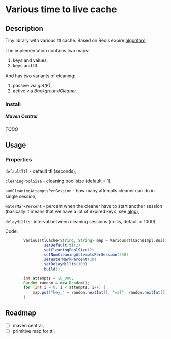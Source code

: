 # Various time to live cache

## Description

Tiny library with various ttl cache. Based on Redis expire [algorithm](https://redis.io/commands/expire).

The implementation contains two maps: 
1) keys and values,
2) keys and ttl.

And has two variants of cleaning:
1) passive via _get(K)_,
2) active via _BackgroundCleaner_.

### Install

##### Maven Central

_TODO_

## Usage
### Properties

 `defaultTtl` - default ttl (seconds), 
 
 `cleaningPoolSize` - cleaning pool size (default = 1),
 
 `numCleaningAttemptsPerSession` - how many attempts cleaner can do in single session,
 
 `waterMarkPercent` - percent when the cleaner have to start another session 
 (basically it means that we have a lot of expired keys, see [algo](https://redis.io/commands/expire#how-redis-expires-keys)),
 
 `delayMillis`- interval between cleaning sessions (millis, default = 1000).

Code:
```java
        VariousTtlCache<String, String> map = VariousTtlCacheImpl.Builder.newBuilder()
                .setDefaultTtl(2)
                .setCleaningPoolSize(2)
                .setNumCleaningAttemptsPerSession(250)
                .setWaterMarkPercent(10)
                .setDelayMillis(100)
                .build();

        int attempts = 10_000;
        Random random = new Random();
        for (int i = 0; i < attempts; i++) {
            map.put("key_" + random.nextInt(), "val", random.nextInt(5));
        }
```

## Roadmap
- [ ] maven central,
- [ ] primitive map for ttl.